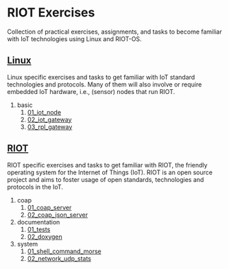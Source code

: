 # RIOT Exercises

Collection of practical exercises, assignments, and tasks to become familiar
with IoT technologies using Linux and RIOT-OS.

## [Linux](Linux)
Linux specific exercises and tasks to get familiar with IoT standard technologies and protocols. Many of them will also involve or require embedded IoT hardware, i.e., (sensor) nodes that run RIOT.
1. basic
    1. [01_iot_node](Linux/basic/01_iot_node.md)
    2. [02_iot_gateway](Linux/basic/02_iot_gateway.md)
    3. [03_rpl_gateway](Linux/basic/03_rpl_gateway.md)

## [RIOT](RIOT)
RIOT specific exercises and tasks to get familiar with RIOT, the friendly operating system for the Internet of Things (IoT). RIOT is an open source project and aims to foster usage of open standards, technologies and protocols in the IoT.
1. coap
    1. [01_coap_server](RIOT/coap/01_coap_server.md)
    2. [02_coap_json_server](RIOT/coap/02_coap_json_server.md)
2. documentation
    1. [01_tests](RIOT/documentation/01_tests.md)
    2. [02_doxygen](RIOT/documentation/02_doxygen.md)
3. system
    1. [01_shell_command_morse](RIOT/system/01_shell_command_morse.md)
    2. [02_network_udp_stats](RIOT/system/02_network_udp_stats.md)
